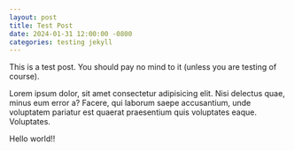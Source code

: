 ```yaml
---
layout: post
title: Test Post
date: 2024-01-31 12:00:00 -0800
categories: testing jekyll
---
```


This is a test post. You should pay no mind to it (unless you are testing of course).

Lorem ipsum dolor, sit amet consectetur adipisicing elit.
Nisi delectus quae, minus eum error a? Facere, qui laborum saepe accusantium,
unde voluptatem pariatur est quaerat praesentium quis voluptates eaque.
Voluptates.

Hello world!!